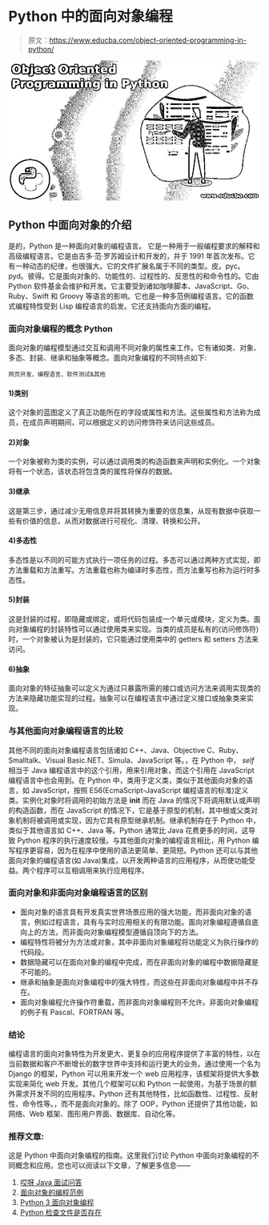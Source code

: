 # Python 中的面向对象编程

> 原文：<https://www.educba.com/object-oriented-programming-in-python/>

![Object Oriented Programming in Python](img/9c2d4f5297a239816765cc50dca2999f.png)



## Python 中面向对象的介绍

是的，Python 是一种面向对象的编程语言。 它是一种用于一般编程要求的解释和高级编程语言。它是由吉多·范·罗苏姆设计和开发的，并于 1991 年首次发布。它有一种动态的纪律，也很强大。它的文件扩展名属于不同的类型。皮。pyc。pyd。彼得。它是面向对象的、功能性的、过程性的、反思性的和命令性的。它由 Python 软件基金会维护和开发。它主要受到诸如咖啡脚本、JavaScript、Go、Ruby、Swift 和 Groovy 等语言的影响。它也是一种多范例编程语言。它的函数式编程特性受到 Lisp 编程语言的启发。它还支持面向方面的编程。

### 面向对象编程的概念 **Python**

面向对象的编程模型通过交互和调用不同对象的属性来工作。它有诸如类、对象、多态、封装、继承和抽象等概念。面向对象编程的不同特点如下:

<small>网页开发、编程语言、软件测试&其他</small>

#### 1)类别

这个对象的蓝图定义了真正功能所在的字段或属性和方法。这些属性和方法称为成员，在成员声明期间，可以根据定义的访问修饰符来访问这些成员。

#### 2)对象

一个对象被称为类的实例，可以通过调用类的构造函数来声明和实例化。一个对象将有一个状态，该状态将包含类的属性将保存的数据。

#### 3)继承

这是第三步，通过减少无用信息并将其转换为重要的信息集，从现有数据中获取一些有价值的信息，从而对数据进行可视化、清理、转换和公开。

#### 4)多态性

多态性是以不同的可能方式执行一项任务的过程。多态可以通过两种方式实现，即方法重载和方法重写。方法重载也称为编译时多态性，而方法重写也称为运行时多态性。

#### 5)封装

这是封装的过程，即隐藏或绑定，或将代码包装成一个单元或模块，定义为类。面向对象编程的封装特性可以通过使用类来实现。当类的成员是私有的(访问修饰符)时，一个对象被认为是封装的，它只能通过使用类中的 getters 和 setters 方法来访问。

#### 6)抽象

面向对象的特征抽象可以定义为通过只暴露所需的接口或访问方法来调用实现类的方法来隐藏功能实现的过程。抽象可以在编程语言中通过定义接口或抽象类来实现。

### 与其他面向对象编程语言的比较

其他不同的面向对象编程语言包括诸如 C++、Java、Objective C、Ruby、Smalltalk、Visual Basic.NET、Simula、JavaScript 等。，在 Python 中， *self* 相当于 Java 编程语言中的这个引用，用来引用对象，而这个引用在 JavaScript 编程语言中也会用到。在 Python 中，类用于定义类，类似于其他面向对象的语言，如 JavaScript，按照 ES6(EcmaScript-JavaScript 编程语言的标准)定义类。实例化对象时将调用的初始方法是 __init__ 而在 Java 的情况下将调用默认或声明的构造函数，而在 JavaScript 的情况下，它是基于原型的机制，其中根或父类对象机制将被调用或实现，因为它具有原型继承机制。继承机制存在于 Python 中，类似于其他语言如 C++、Java 等。Python 通常比 Java 花费更多的时间，这导致 Python 程序的执行速度较慢。与其他面向对象的编程语言相比，用 Python 编写程序更容易，因为在程序中使用的语法更简单、更简短。Python 还可以与其他面向对象的编程语言(如 Java)集成，以开发两种语言的应用程序，从而使功能受益。两个程序可以互相调用来执行应用程序。

### 面向对象和非面向对象编程语言的区别

*   面向对象的语言具有开发真实世界场景应用的强大功能，而非面向对象的语言，例如过程语言，具有与实时应用相关的有限功能。面向对象编程遵循自底向上的方法，而非面向对象编程模型遵循自顶向下的方法。
*   编程特性将被分为方法或对象，其中非面向对象编程将功能定义为执行操作的代码段。
*   数据隐藏可以在面向对象的编程中完成，而在非面向对象的编程中数据隐藏是不可能的。
*   继承和抽象是面向对象编程中的强大特性，而这些在非面向对象编程中并不存在。
*   面向对象编程允许操作符重载，而非面向对象编程则不允许。非面向对象编程的例子有 Pascal、FORTRAN 等。

### 结论

编程语言的面向对象特性为开发更大、更复杂的应用程序提供了丰富的特性，以在当前数据和客户不断增长的数字世界中支持和运行更大的业务。通过使用一个名为 Django 的框架，Python 可以用来开发一个 web 应用程序，该框架将提供大多数实现来简化 web 开发。其他几个框架可以和 Python 一起使用，为基于场景的额外需求开发不同的应用程序。Python 还有其他特性，比如函数性、过程性、反射性、命令性等。，而不是面向对象的。除了 OOP，Python 还提供了其他功能，如网络、Web 框架、图形用户界面、数据库、自动化等。

### 推荐文章:

这是 Python 中面向对象编程的指南。这里我们讨论 Python 中面向对象编程的不同概念和应用。您也可以阅读以下文章，了解更多信息——

1.  [哎呀 Java 面试问答](https://www.educba.com/oops-java-interview-questions-and-answers/)
2.  [面向对象的编程范例](https://www.educba.com/object-oriented-programming-paradigm/)
3.  [Python 3 面向对象编程](https://www.educba.com/python-3-object-oriented-programming/)
4.  [Python 检查文件是否存在](https://www.educba.com/python-check-if-file-exists/)





